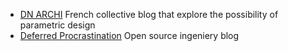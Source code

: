 * [DN ARCHI](http://dnarchi.fr) French collective blog that explore the possibility of parametric design 
* [Deferred Procrastination](http://www.deferredprocrastination.co.uk) Open source ingeniery blog
